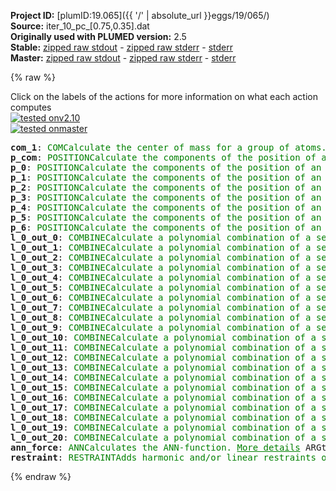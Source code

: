 **Project ID:** [plumID:19.065]({{ '/' | absolute_url }}eggs/19/065/)  
**Source:** iter_10_pc_[0.75,0.35].dat  
**Originally used with PLUMED version:** 2.5  
**Stable:** [zipped raw stdout](iter_10_pc_[0.75,0.35].dat.plumed.stdout.txt.zip) - [zipped raw stderr](iter_10_pc_[0.75,0.35].dat.plumed.stderr.txt.zip) - [stderr](iter_10_pc_[0.75,0.35].dat.plumed.stderr)  
**Master:** [zipped raw stdout](iter_10_pc_[0.75,0.35].dat.plumed_master.stdout.txt.zip) - [zipped raw stderr](iter_10_pc_[0.75,0.35].dat.plumed_master.stderr.txt.zip) - [stderr](iter_10_pc_[0.75,0.35].dat.plumed_master.stderr)  

{% raw %}
<div class="plumedpreheader">
<div class="headerInfo" id="value_details_data/iter_10_pc_[0.75,0.35].dat"> Click on the labels of the actions for more information on what each action computes </div>
<div class="containerBadge">
<div class="headerBadge"><a href="iter_10_pc_[0.75,0.35].dat.plumed.stderr"><img src="https://img.shields.io/badge/v2.10-passing-green.svg" alt="tested onv2.10" /></a></div>
<div class="headerBadge"><a href="iter_10_pc_[0.75,0.35].dat.plumed_master.stderr"><img src="https://img.shields.io/badge/master-passing-green.svg" alt="tested onmaster" /></a></div>
</div>
</div>
<pre class="plumedlisting">
<b name="data/iter_10_pc_[0.75,0.35].datcom_1" onclick='showPath("data/iter_10_pc_[0.75,0.35].dat","data/iter_10_pc_[0.75,0.35].datcom_1","data/iter_10_pc_[0.75,0.35].datcom_1","brown")'>com_1</b>: <span class="plumedtooltip" style="color:green">COM<span class="right">Calculate the center of mass for a group of atoms. <a href="https://www.plumed.org/doc-master/user-doc/html/COM" style="color:green">More details</a><i></i></span></span> <span class="plumedtooltip">ATOMS<span class="right">the list of atoms which are involved the virtual atom's definition<i></i></span></span>=2,5,7,9,15,17,19
<span style="display:none;" id="data/iter_10_pc_[0.75,0.35].datcom_1">The COM action with label <b>com_1</b> calculates something</span><b name="data/iter_10_pc_[0.75,0.35].datp_com" onclick='showPath("data/iter_10_pc_[0.75,0.35].dat","data/iter_10_pc_[0.75,0.35].datp_com","data/iter_10_pc_[0.75,0.35].datp_com","brown")'>p_com</b>: <span class="plumedtooltip" style="color:green">POSITION<span class="right">Calculate the components of the position of an atom or atoms. <a href="https://www.plumed.org/doc-master/user-doc/html/POSITION" style="color:green">More details</a><i></i></span></span> <span class="plumedtooltip">ATOM<span class="right">the atom number<i></i></span></span>=<b name="data/iter_10_pc_[0.75,0.35].datcom_1">com_1</b>
<span style="display:none;" id="data/iter_10_pc_[0.75,0.35].datp_com">The POSITION action with label <b>p_com</b> calculates the following quantities:<table  align="center" frame="void" width="95%" cellpadding="5%"><tr><td width="5%"><b> Quantity </b>  </td><td><b> Description </b> </td></tr><tr><td width="5%">p_com.x</td><td>the x-component of the atom position</td></tr><tr><td width="5%">p_com.y</td><td>the y-component of the atom position</td></tr><tr><td width="5%">p_com.z</td><td>the z-component of the atom position</td></tr></table></span><b name="data/iter_10_pc_[0.75,0.35].datp_0" onclick='showPath("data/iter_10_pc_[0.75,0.35].dat","data/iter_10_pc_[0.75,0.35].datp_0","data/iter_10_pc_[0.75,0.35].datp_0","brown")'>p_0</b>: <span class="plumedtooltip" style="color:green">POSITION<span class="right">Calculate the components of the position of an atom or atoms. <a href="https://www.plumed.org/doc-master/user-doc/html/POSITION" style="color:green">More details</a><i></i></span></span> <span class="plumedtooltip">ATOM<span class="right">the atom number<i></i></span></span>=2
<span style="display:none;" id="data/iter_10_pc_[0.75,0.35].datp_0">The POSITION action with label <b>p_0</b> calculates the following quantities:<table  align="center" frame="void" width="95%" cellpadding="5%"><tr><td width="5%"><b> Quantity </b>  </td><td><b> Description </b> </td></tr><tr><td width="5%">p_0.x</td><td>the x-component of the atom position</td></tr><tr><td width="5%">p_0.y</td><td>the y-component of the atom position</td></tr><tr><td width="5%">p_0.z</td><td>the z-component of the atom position</td></tr></table></span><b name="data/iter_10_pc_[0.75,0.35].datp_1" onclick='showPath("data/iter_10_pc_[0.75,0.35].dat","data/iter_10_pc_[0.75,0.35].datp_1","data/iter_10_pc_[0.75,0.35].datp_1","brown")'>p_1</b>: <span class="plumedtooltip" style="color:green">POSITION<span class="right">Calculate the components of the position of an atom or atoms. <a href="https://www.plumed.org/doc-master/user-doc/html/POSITION" style="color:green">More details</a><i></i></span></span> <span class="plumedtooltip">ATOM<span class="right">the atom number<i></i></span></span>=5
<span style="display:none;" id="data/iter_10_pc_[0.75,0.35].datp_1">The POSITION action with label <b>p_1</b> calculates the following quantities:<table  align="center" frame="void" width="95%" cellpadding="5%"><tr><td width="5%"><b> Quantity </b>  </td><td><b> Description </b> </td></tr><tr><td width="5%">p_1.x</td><td>the x-component of the atom position</td></tr><tr><td width="5%">p_1.y</td><td>the y-component of the atom position</td></tr><tr><td width="5%">p_1.z</td><td>the z-component of the atom position</td></tr></table></span><b name="data/iter_10_pc_[0.75,0.35].datp_2" onclick='showPath("data/iter_10_pc_[0.75,0.35].dat","data/iter_10_pc_[0.75,0.35].datp_2","data/iter_10_pc_[0.75,0.35].datp_2","brown")'>p_2</b>: <span class="plumedtooltip" style="color:green">POSITION<span class="right">Calculate the components of the position of an atom or atoms. <a href="https://www.plumed.org/doc-master/user-doc/html/POSITION" style="color:green">More details</a><i></i></span></span> <span class="plumedtooltip">ATOM<span class="right">the atom number<i></i></span></span>=7
<span style="display:none;" id="data/iter_10_pc_[0.75,0.35].datp_2">The POSITION action with label <b>p_2</b> calculates the following quantities:<table  align="center" frame="void" width="95%" cellpadding="5%"><tr><td width="5%"><b> Quantity </b>  </td><td><b> Description </b> </td></tr><tr><td width="5%">p_2.x</td><td>the x-component of the atom position</td></tr><tr><td width="5%">p_2.y</td><td>the y-component of the atom position</td></tr><tr><td width="5%">p_2.z</td><td>the z-component of the atom position</td></tr></table></span><b name="data/iter_10_pc_[0.75,0.35].datp_3" onclick='showPath("data/iter_10_pc_[0.75,0.35].dat","data/iter_10_pc_[0.75,0.35].datp_3","data/iter_10_pc_[0.75,0.35].datp_3","brown")'>p_3</b>: <span class="plumedtooltip" style="color:green">POSITION<span class="right">Calculate the components of the position of an atom or atoms. <a href="https://www.plumed.org/doc-master/user-doc/html/POSITION" style="color:green">More details</a><i></i></span></span> <span class="plumedtooltip">ATOM<span class="right">the atom number<i></i></span></span>=9
<span style="display:none;" id="data/iter_10_pc_[0.75,0.35].datp_3">The POSITION action with label <b>p_3</b> calculates the following quantities:<table  align="center" frame="void" width="95%" cellpadding="5%"><tr><td width="5%"><b> Quantity </b>  </td><td><b> Description </b> </td></tr><tr><td width="5%">p_3.x</td><td>the x-component of the atom position</td></tr><tr><td width="5%">p_3.y</td><td>the y-component of the atom position</td></tr><tr><td width="5%">p_3.z</td><td>the z-component of the atom position</td></tr></table></span><b name="data/iter_10_pc_[0.75,0.35].datp_4" onclick='showPath("data/iter_10_pc_[0.75,0.35].dat","data/iter_10_pc_[0.75,0.35].datp_4","data/iter_10_pc_[0.75,0.35].datp_4","brown")'>p_4</b>: <span class="plumedtooltip" style="color:green">POSITION<span class="right">Calculate the components of the position of an atom or atoms. <a href="https://www.plumed.org/doc-master/user-doc/html/POSITION" style="color:green">More details</a><i></i></span></span> <span class="plumedtooltip">ATOM<span class="right">the atom number<i></i></span></span>=15
<span style="display:none;" id="data/iter_10_pc_[0.75,0.35].datp_4">The POSITION action with label <b>p_4</b> calculates the following quantities:<table  align="center" frame="void" width="95%" cellpadding="5%"><tr><td width="5%"><b> Quantity </b>  </td><td><b> Description </b> </td></tr><tr><td width="5%">p_4.x</td><td>the x-component of the atom position</td></tr><tr><td width="5%">p_4.y</td><td>the y-component of the atom position</td></tr><tr><td width="5%">p_4.z</td><td>the z-component of the atom position</td></tr></table></span><b name="data/iter_10_pc_[0.75,0.35].datp_5" onclick='showPath("data/iter_10_pc_[0.75,0.35].dat","data/iter_10_pc_[0.75,0.35].datp_5","data/iter_10_pc_[0.75,0.35].datp_5","brown")'>p_5</b>: <span class="plumedtooltip" style="color:green">POSITION<span class="right">Calculate the components of the position of an atom or atoms. <a href="https://www.plumed.org/doc-master/user-doc/html/POSITION" style="color:green">More details</a><i></i></span></span> <span class="plumedtooltip">ATOM<span class="right">the atom number<i></i></span></span>=17
<span style="display:none;" id="data/iter_10_pc_[0.75,0.35].datp_5">The POSITION action with label <b>p_5</b> calculates the following quantities:<table  align="center" frame="void" width="95%" cellpadding="5%"><tr><td width="5%"><b> Quantity </b>  </td><td><b> Description </b> </td></tr><tr><td width="5%">p_5.x</td><td>the x-component of the atom position</td></tr><tr><td width="5%">p_5.y</td><td>the y-component of the atom position</td></tr><tr><td width="5%">p_5.z</td><td>the z-component of the atom position</td></tr></table></span><b name="data/iter_10_pc_[0.75,0.35].datp_6" onclick='showPath("data/iter_10_pc_[0.75,0.35].dat","data/iter_10_pc_[0.75,0.35].datp_6","data/iter_10_pc_[0.75,0.35].datp_6","brown")'>p_6</b>: <span class="plumedtooltip" style="color:green">POSITION<span class="right">Calculate the components of the position of an atom or atoms. <a href="https://www.plumed.org/doc-master/user-doc/html/POSITION" style="color:green">More details</a><i></i></span></span> <span class="plumedtooltip">ATOM<span class="right">the atom number<i></i></span></span>=19
<span style="display:none;" id="data/iter_10_pc_[0.75,0.35].datp_6">The POSITION action with label <b>p_6</b> calculates the following quantities:<table  align="center" frame="void" width="95%" cellpadding="5%"><tr><td width="5%"><b> Quantity </b>  </td><td><b> Description </b> </td></tr><tr><td width="5%">p_6.x</td><td>the x-component of the atom position</td></tr><tr><td width="5%">p_6.y</td><td>the y-component of the atom position</td></tr><tr><td width="5%">p_6.z</td><td>the z-component of the atom position</td></tr></table></span><b name="data/iter_10_pc_[0.75,0.35].datl_0_out_0" onclick='showPath("data/iter_10_pc_[0.75,0.35].dat","data/iter_10_pc_[0.75,0.35].datl_0_out_0","data/iter_10_pc_[0.75,0.35].datl_0_out_0","brown")'>l_0_out_0</b>: <span class="plumedtooltip" style="color:green">COMBINE<span class="right">Calculate a polynomial combination of a set of other variables. <a href="https://www.plumed.org/doc-master/user-doc/html/COMBINE" style="color:green">More details</a><i></i></span></span> <span class="plumedtooltip">PERIODIC<span class="right">if the output of your function is periodic then you should specify the periodicity of the function<i></i></span></span>=NO <span class="plumedtooltip">COEFFICIENTS<span class="right"> the coefficients of the arguments in your function<i></i></span></span>=2.000000,-2.000000 <span class="plumedtooltip">ARG<span class="right">the values input to this function<i></i></span></span>=<b name="data/iter_10_pc_[0.75,0.35].datp_0">p_0.x</b>,<b name="data/iter_10_pc_[0.75,0.35].datp_com">p_com.x</b>
<span style="display:none;" id="data/iter_10_pc_[0.75,0.35].datl_0_out_0">The COMBINE action with label <b>l_0_out_0</b> calculates the following quantities:<table  align="center" frame="void" width="95%" cellpadding="5%"><tr><td width="5%"><b> Quantity </b>  </td><td><b> Description </b> </td></tr><tr><td width="5%">l_0_out_0.value</td><td>a linear combination</td></tr></table></span><b name="data/iter_10_pc_[0.75,0.35].datl_0_out_1" onclick='showPath("data/iter_10_pc_[0.75,0.35].dat","data/iter_10_pc_[0.75,0.35].datl_0_out_1","data/iter_10_pc_[0.75,0.35].datl_0_out_1","brown")'>l_0_out_1</b>: <span class="plumedtooltip" style="color:green">COMBINE<span class="right">Calculate a polynomial combination of a set of other variables. <a href="https://www.plumed.org/doc-master/user-doc/html/COMBINE" style="color:green">More details</a><i></i></span></span> <span class="plumedtooltip">PERIODIC<span class="right">if the output of your function is periodic then you should specify the periodicity of the function<i></i></span></span>=NO <span class="plumedtooltip">COEFFICIENTS<span class="right"> the coefficients of the arguments in your function<i></i></span></span>=2.000000,-2.000000 <span class="plumedtooltip">ARG<span class="right">the values input to this function<i></i></span></span>=<b name="data/iter_10_pc_[0.75,0.35].datp_0">p_0.y</b>,<b name="data/iter_10_pc_[0.75,0.35].datp_com">p_com.y</b>
<span style="display:none;" id="data/iter_10_pc_[0.75,0.35].datl_0_out_1">The COMBINE action with label <b>l_0_out_1</b> calculates the following quantities:<table  align="center" frame="void" width="95%" cellpadding="5%"><tr><td width="5%"><b> Quantity </b>  </td><td><b> Description </b> </td></tr><tr><td width="5%">l_0_out_1.value</td><td>a linear combination</td></tr></table></span><b name="data/iter_10_pc_[0.75,0.35].datl_0_out_2" onclick='showPath("data/iter_10_pc_[0.75,0.35].dat","data/iter_10_pc_[0.75,0.35].datl_0_out_2","data/iter_10_pc_[0.75,0.35].datl_0_out_2","brown")'>l_0_out_2</b>: <span class="plumedtooltip" style="color:green">COMBINE<span class="right">Calculate a polynomial combination of a set of other variables. <a href="https://www.plumed.org/doc-master/user-doc/html/COMBINE" style="color:green">More details</a><i></i></span></span> <span class="plumedtooltip">PERIODIC<span class="right">if the output of your function is periodic then you should specify the periodicity of the function<i></i></span></span>=NO <span class="plumedtooltip">COEFFICIENTS<span class="right"> the coefficients of the arguments in your function<i></i></span></span>=2.000000,-2.000000 <span class="plumedtooltip">ARG<span class="right">the values input to this function<i></i></span></span>=<b name="data/iter_10_pc_[0.75,0.35].datp_0">p_0.z</b>,<b name="data/iter_10_pc_[0.75,0.35].datp_com">p_com.z</b>
<span style="display:none;" id="data/iter_10_pc_[0.75,0.35].datl_0_out_2">The COMBINE action with label <b>l_0_out_2</b> calculates the following quantities:<table  align="center" frame="void" width="95%" cellpadding="5%"><tr><td width="5%"><b> Quantity </b>  </td><td><b> Description </b> </td></tr><tr><td width="5%">l_0_out_2.value</td><td>a linear combination</td></tr></table></span><b name="data/iter_10_pc_[0.75,0.35].datl_0_out_3" onclick='showPath("data/iter_10_pc_[0.75,0.35].dat","data/iter_10_pc_[0.75,0.35].datl_0_out_3","data/iter_10_pc_[0.75,0.35].datl_0_out_3","brown")'>l_0_out_3</b>: <span class="plumedtooltip" style="color:green">COMBINE<span class="right">Calculate a polynomial combination of a set of other variables. <a href="https://www.plumed.org/doc-master/user-doc/html/COMBINE" style="color:green">More details</a><i></i></span></span> <span class="plumedtooltip">PERIODIC<span class="right">if the output of your function is periodic then you should specify the periodicity of the function<i></i></span></span>=NO <span class="plumedtooltip">COEFFICIENTS<span class="right"> the coefficients of the arguments in your function<i></i></span></span>=2.000000,-2.000000 <span class="plumedtooltip">ARG<span class="right">the values input to this function<i></i></span></span>=<b name="data/iter_10_pc_[0.75,0.35].datp_1">p_1.x</b>,<b name="data/iter_10_pc_[0.75,0.35].datp_com">p_com.x</b>
<span style="display:none;" id="data/iter_10_pc_[0.75,0.35].datl_0_out_3">The COMBINE action with label <b>l_0_out_3</b> calculates the following quantities:<table  align="center" frame="void" width="95%" cellpadding="5%"><tr><td width="5%"><b> Quantity </b>  </td><td><b> Description </b> </td></tr><tr><td width="5%">l_0_out_3.value</td><td>a linear combination</td></tr></table></span><b name="data/iter_10_pc_[0.75,0.35].datl_0_out_4" onclick='showPath("data/iter_10_pc_[0.75,0.35].dat","data/iter_10_pc_[0.75,0.35].datl_0_out_4","data/iter_10_pc_[0.75,0.35].datl_0_out_4","brown")'>l_0_out_4</b>: <span class="plumedtooltip" style="color:green">COMBINE<span class="right">Calculate a polynomial combination of a set of other variables. <a href="https://www.plumed.org/doc-master/user-doc/html/COMBINE" style="color:green">More details</a><i></i></span></span> <span class="plumedtooltip">PERIODIC<span class="right">if the output of your function is periodic then you should specify the periodicity of the function<i></i></span></span>=NO <span class="plumedtooltip">COEFFICIENTS<span class="right"> the coefficients of the arguments in your function<i></i></span></span>=2.000000,-2.000000 <span class="plumedtooltip">ARG<span class="right">the values input to this function<i></i></span></span>=<b name="data/iter_10_pc_[0.75,0.35].datp_1">p_1.y</b>,<b name="data/iter_10_pc_[0.75,0.35].datp_com">p_com.y</b>
<span style="display:none;" id="data/iter_10_pc_[0.75,0.35].datl_0_out_4">The COMBINE action with label <b>l_0_out_4</b> calculates the following quantities:<table  align="center" frame="void" width="95%" cellpadding="5%"><tr><td width="5%"><b> Quantity </b>  </td><td><b> Description </b> </td></tr><tr><td width="5%">l_0_out_4.value</td><td>a linear combination</td></tr></table></span><b name="data/iter_10_pc_[0.75,0.35].datl_0_out_5" onclick='showPath("data/iter_10_pc_[0.75,0.35].dat","data/iter_10_pc_[0.75,0.35].datl_0_out_5","data/iter_10_pc_[0.75,0.35].datl_0_out_5","brown")'>l_0_out_5</b>: <span class="plumedtooltip" style="color:green">COMBINE<span class="right">Calculate a polynomial combination of a set of other variables. <a href="https://www.plumed.org/doc-master/user-doc/html/COMBINE" style="color:green">More details</a><i></i></span></span> <span class="plumedtooltip">PERIODIC<span class="right">if the output of your function is periodic then you should specify the periodicity of the function<i></i></span></span>=NO <span class="plumedtooltip">COEFFICIENTS<span class="right"> the coefficients of the arguments in your function<i></i></span></span>=2.000000,-2.000000 <span class="plumedtooltip">ARG<span class="right">the values input to this function<i></i></span></span>=<b name="data/iter_10_pc_[0.75,0.35].datp_1">p_1.z</b>,<b name="data/iter_10_pc_[0.75,0.35].datp_com">p_com.z</b>
<span style="display:none;" id="data/iter_10_pc_[0.75,0.35].datl_0_out_5">The COMBINE action with label <b>l_0_out_5</b> calculates the following quantities:<table  align="center" frame="void" width="95%" cellpadding="5%"><tr><td width="5%"><b> Quantity </b>  </td><td><b> Description </b> </td></tr><tr><td width="5%">l_0_out_5.value</td><td>a linear combination</td></tr></table></span><b name="data/iter_10_pc_[0.75,0.35].datl_0_out_6" onclick='showPath("data/iter_10_pc_[0.75,0.35].dat","data/iter_10_pc_[0.75,0.35].datl_0_out_6","data/iter_10_pc_[0.75,0.35].datl_0_out_6","brown")'>l_0_out_6</b>: <span class="plumedtooltip" style="color:green">COMBINE<span class="right">Calculate a polynomial combination of a set of other variables. <a href="https://www.plumed.org/doc-master/user-doc/html/COMBINE" style="color:green">More details</a><i></i></span></span> <span class="plumedtooltip">PERIODIC<span class="right">if the output of your function is periodic then you should specify the periodicity of the function<i></i></span></span>=NO <span class="plumedtooltip">COEFFICIENTS<span class="right"> the coefficients of the arguments in your function<i></i></span></span>=2.000000,-2.000000 <span class="plumedtooltip">ARG<span class="right">the values input to this function<i></i></span></span>=<b name="data/iter_10_pc_[0.75,0.35].datp_2">p_2.x</b>,<b name="data/iter_10_pc_[0.75,0.35].datp_com">p_com.x</b>
<span style="display:none;" id="data/iter_10_pc_[0.75,0.35].datl_0_out_6">The COMBINE action with label <b>l_0_out_6</b> calculates the following quantities:<table  align="center" frame="void" width="95%" cellpadding="5%"><tr><td width="5%"><b> Quantity </b>  </td><td><b> Description </b> </td></tr><tr><td width="5%">l_0_out_6.value</td><td>a linear combination</td></tr></table></span><b name="data/iter_10_pc_[0.75,0.35].datl_0_out_7" onclick='showPath("data/iter_10_pc_[0.75,0.35].dat","data/iter_10_pc_[0.75,0.35].datl_0_out_7","data/iter_10_pc_[0.75,0.35].datl_0_out_7","brown")'>l_0_out_7</b>: <span class="plumedtooltip" style="color:green">COMBINE<span class="right">Calculate a polynomial combination of a set of other variables. <a href="https://www.plumed.org/doc-master/user-doc/html/COMBINE" style="color:green">More details</a><i></i></span></span> <span class="plumedtooltip">PERIODIC<span class="right">if the output of your function is periodic then you should specify the periodicity of the function<i></i></span></span>=NO <span class="plumedtooltip">COEFFICIENTS<span class="right"> the coefficients of the arguments in your function<i></i></span></span>=2.000000,-2.000000 <span class="plumedtooltip">ARG<span class="right">the values input to this function<i></i></span></span>=<b name="data/iter_10_pc_[0.75,0.35].datp_2">p_2.y</b>,<b name="data/iter_10_pc_[0.75,0.35].datp_com">p_com.y</b>
<span style="display:none;" id="data/iter_10_pc_[0.75,0.35].datl_0_out_7">The COMBINE action with label <b>l_0_out_7</b> calculates the following quantities:<table  align="center" frame="void" width="95%" cellpadding="5%"><tr><td width="5%"><b> Quantity </b>  </td><td><b> Description </b> </td></tr><tr><td width="5%">l_0_out_7.value</td><td>a linear combination</td></tr></table></span><b name="data/iter_10_pc_[0.75,0.35].datl_0_out_8" onclick='showPath("data/iter_10_pc_[0.75,0.35].dat","data/iter_10_pc_[0.75,0.35].datl_0_out_8","data/iter_10_pc_[0.75,0.35].datl_0_out_8","brown")'>l_0_out_8</b>: <span class="plumedtooltip" style="color:green">COMBINE<span class="right">Calculate a polynomial combination of a set of other variables. <a href="https://www.plumed.org/doc-master/user-doc/html/COMBINE" style="color:green">More details</a><i></i></span></span> <span class="plumedtooltip">PERIODIC<span class="right">if the output of your function is periodic then you should specify the periodicity of the function<i></i></span></span>=NO <span class="plumedtooltip">COEFFICIENTS<span class="right"> the coefficients of the arguments in your function<i></i></span></span>=2.000000,-2.000000 <span class="plumedtooltip">ARG<span class="right">the values input to this function<i></i></span></span>=<b name="data/iter_10_pc_[0.75,0.35].datp_2">p_2.z</b>,<b name="data/iter_10_pc_[0.75,0.35].datp_com">p_com.z</b>
<span style="display:none;" id="data/iter_10_pc_[0.75,0.35].datl_0_out_8">The COMBINE action with label <b>l_0_out_8</b> calculates the following quantities:<table  align="center" frame="void" width="95%" cellpadding="5%"><tr><td width="5%"><b> Quantity </b>  </td><td><b> Description </b> </td></tr><tr><td width="5%">l_0_out_8.value</td><td>a linear combination</td></tr></table></span><b name="data/iter_10_pc_[0.75,0.35].datl_0_out_9" onclick='showPath("data/iter_10_pc_[0.75,0.35].dat","data/iter_10_pc_[0.75,0.35].datl_0_out_9","data/iter_10_pc_[0.75,0.35].datl_0_out_9","brown")'>l_0_out_9</b>: <span class="plumedtooltip" style="color:green">COMBINE<span class="right">Calculate a polynomial combination of a set of other variables. <a href="https://www.plumed.org/doc-master/user-doc/html/COMBINE" style="color:green">More details</a><i></i></span></span> <span class="plumedtooltip">PERIODIC<span class="right">if the output of your function is periodic then you should specify the periodicity of the function<i></i></span></span>=NO <span class="plumedtooltip">COEFFICIENTS<span class="right"> the coefficients of the arguments in your function<i></i></span></span>=2.000000,-2.000000 <span class="plumedtooltip">ARG<span class="right">the values input to this function<i></i></span></span>=<b name="data/iter_10_pc_[0.75,0.35].datp_3">p_3.x</b>,<b name="data/iter_10_pc_[0.75,0.35].datp_com">p_com.x</b>
<span style="display:none;" id="data/iter_10_pc_[0.75,0.35].datl_0_out_9">The COMBINE action with label <b>l_0_out_9</b> calculates the following quantities:<table  align="center" frame="void" width="95%" cellpadding="5%"><tr><td width="5%"><b> Quantity </b>  </td><td><b> Description </b> </td></tr><tr><td width="5%">l_0_out_9.value</td><td>a linear combination</td></tr></table></span><b name="data/iter_10_pc_[0.75,0.35].datl_0_out_10" onclick='showPath("data/iter_10_pc_[0.75,0.35].dat","data/iter_10_pc_[0.75,0.35].datl_0_out_10","data/iter_10_pc_[0.75,0.35].datl_0_out_10","brown")'>l_0_out_10</b>: <span class="plumedtooltip" style="color:green">COMBINE<span class="right">Calculate a polynomial combination of a set of other variables. <a href="https://www.plumed.org/doc-master/user-doc/html/COMBINE" style="color:green">More details</a><i></i></span></span> <span class="plumedtooltip">PERIODIC<span class="right">if the output of your function is periodic then you should specify the periodicity of the function<i></i></span></span>=NO <span class="plumedtooltip">COEFFICIENTS<span class="right"> the coefficients of the arguments in your function<i></i></span></span>=2.000000,-2.000000 <span class="plumedtooltip">ARG<span class="right">the values input to this function<i></i></span></span>=<b name="data/iter_10_pc_[0.75,0.35].datp_3">p_3.y</b>,<b name="data/iter_10_pc_[0.75,0.35].datp_com">p_com.y</b>
<span style="display:none;" id="data/iter_10_pc_[0.75,0.35].datl_0_out_10">The COMBINE action with label <b>l_0_out_10</b> calculates the following quantities:<table  align="center" frame="void" width="95%" cellpadding="5%"><tr><td width="5%"><b> Quantity </b>  </td><td><b> Description </b> </td></tr><tr><td width="5%">l_0_out_10.value</td><td>a linear combination</td></tr></table></span><b name="data/iter_10_pc_[0.75,0.35].datl_0_out_11" onclick='showPath("data/iter_10_pc_[0.75,0.35].dat","data/iter_10_pc_[0.75,0.35].datl_0_out_11","data/iter_10_pc_[0.75,0.35].datl_0_out_11","brown")'>l_0_out_11</b>: <span class="plumedtooltip" style="color:green">COMBINE<span class="right">Calculate a polynomial combination of a set of other variables. <a href="https://www.plumed.org/doc-master/user-doc/html/COMBINE" style="color:green">More details</a><i></i></span></span> <span class="plumedtooltip">PERIODIC<span class="right">if the output of your function is periodic then you should specify the periodicity of the function<i></i></span></span>=NO <span class="plumedtooltip">COEFFICIENTS<span class="right"> the coefficients of the arguments in your function<i></i></span></span>=2.000000,-2.000000 <span class="plumedtooltip">ARG<span class="right">the values input to this function<i></i></span></span>=<b name="data/iter_10_pc_[0.75,0.35].datp_3">p_3.z</b>,<b name="data/iter_10_pc_[0.75,0.35].datp_com">p_com.z</b>
<span style="display:none;" id="data/iter_10_pc_[0.75,0.35].datl_0_out_11">The COMBINE action with label <b>l_0_out_11</b> calculates the following quantities:<table  align="center" frame="void" width="95%" cellpadding="5%"><tr><td width="5%"><b> Quantity </b>  </td><td><b> Description </b> </td></tr><tr><td width="5%">l_0_out_11.value</td><td>a linear combination</td></tr></table></span><b name="data/iter_10_pc_[0.75,0.35].datl_0_out_12" onclick='showPath("data/iter_10_pc_[0.75,0.35].dat","data/iter_10_pc_[0.75,0.35].datl_0_out_12","data/iter_10_pc_[0.75,0.35].datl_0_out_12","brown")'>l_0_out_12</b>: <span class="plumedtooltip" style="color:green">COMBINE<span class="right">Calculate a polynomial combination of a set of other variables. <a href="https://www.plumed.org/doc-master/user-doc/html/COMBINE" style="color:green">More details</a><i></i></span></span> <span class="plumedtooltip">PERIODIC<span class="right">if the output of your function is periodic then you should specify the periodicity of the function<i></i></span></span>=NO <span class="plumedtooltip">COEFFICIENTS<span class="right"> the coefficients of the arguments in your function<i></i></span></span>=2.000000,-2.000000 <span class="plumedtooltip">ARG<span class="right">the values input to this function<i></i></span></span>=<b name="data/iter_10_pc_[0.75,0.35].datp_4">p_4.x</b>,<b name="data/iter_10_pc_[0.75,0.35].datp_com">p_com.x</b>
<span style="display:none;" id="data/iter_10_pc_[0.75,0.35].datl_0_out_12">The COMBINE action with label <b>l_0_out_12</b> calculates the following quantities:<table  align="center" frame="void" width="95%" cellpadding="5%"><tr><td width="5%"><b> Quantity </b>  </td><td><b> Description </b> </td></tr><tr><td width="5%">l_0_out_12.value</td><td>a linear combination</td></tr></table></span><b name="data/iter_10_pc_[0.75,0.35].datl_0_out_13" onclick='showPath("data/iter_10_pc_[0.75,0.35].dat","data/iter_10_pc_[0.75,0.35].datl_0_out_13","data/iter_10_pc_[0.75,0.35].datl_0_out_13","brown")'>l_0_out_13</b>: <span class="plumedtooltip" style="color:green">COMBINE<span class="right">Calculate a polynomial combination of a set of other variables. <a href="https://www.plumed.org/doc-master/user-doc/html/COMBINE" style="color:green">More details</a><i></i></span></span> <span class="plumedtooltip">PERIODIC<span class="right">if the output of your function is periodic then you should specify the periodicity of the function<i></i></span></span>=NO <span class="plumedtooltip">COEFFICIENTS<span class="right"> the coefficients of the arguments in your function<i></i></span></span>=2.000000,-2.000000 <span class="plumedtooltip">ARG<span class="right">the values input to this function<i></i></span></span>=<b name="data/iter_10_pc_[0.75,0.35].datp_4">p_4.y</b>,<b name="data/iter_10_pc_[0.75,0.35].datp_com">p_com.y</b>
<span style="display:none;" id="data/iter_10_pc_[0.75,0.35].datl_0_out_13">The COMBINE action with label <b>l_0_out_13</b> calculates the following quantities:<table  align="center" frame="void" width="95%" cellpadding="5%"><tr><td width="5%"><b> Quantity </b>  </td><td><b> Description </b> </td></tr><tr><td width="5%">l_0_out_13.value</td><td>a linear combination</td></tr></table></span><b name="data/iter_10_pc_[0.75,0.35].datl_0_out_14" onclick='showPath("data/iter_10_pc_[0.75,0.35].dat","data/iter_10_pc_[0.75,0.35].datl_0_out_14","data/iter_10_pc_[0.75,0.35].datl_0_out_14","brown")'>l_0_out_14</b>: <span class="plumedtooltip" style="color:green">COMBINE<span class="right">Calculate a polynomial combination of a set of other variables. <a href="https://www.plumed.org/doc-master/user-doc/html/COMBINE" style="color:green">More details</a><i></i></span></span> <span class="plumedtooltip">PERIODIC<span class="right">if the output of your function is periodic then you should specify the periodicity of the function<i></i></span></span>=NO <span class="plumedtooltip">COEFFICIENTS<span class="right"> the coefficients of the arguments in your function<i></i></span></span>=2.000000,-2.000000 <span class="plumedtooltip">ARG<span class="right">the values input to this function<i></i></span></span>=<b name="data/iter_10_pc_[0.75,0.35].datp_4">p_4.z</b>,<b name="data/iter_10_pc_[0.75,0.35].datp_com">p_com.z</b>
<span style="display:none;" id="data/iter_10_pc_[0.75,0.35].datl_0_out_14">The COMBINE action with label <b>l_0_out_14</b> calculates the following quantities:<table  align="center" frame="void" width="95%" cellpadding="5%"><tr><td width="5%"><b> Quantity </b>  </td><td><b> Description </b> </td></tr><tr><td width="5%">l_0_out_14.value</td><td>a linear combination</td></tr></table></span><b name="data/iter_10_pc_[0.75,0.35].datl_0_out_15" onclick='showPath("data/iter_10_pc_[0.75,0.35].dat","data/iter_10_pc_[0.75,0.35].datl_0_out_15","data/iter_10_pc_[0.75,0.35].datl_0_out_15","brown")'>l_0_out_15</b>: <span class="plumedtooltip" style="color:green">COMBINE<span class="right">Calculate a polynomial combination of a set of other variables. <a href="https://www.plumed.org/doc-master/user-doc/html/COMBINE" style="color:green">More details</a><i></i></span></span> <span class="plumedtooltip">PERIODIC<span class="right">if the output of your function is periodic then you should specify the periodicity of the function<i></i></span></span>=NO <span class="plumedtooltip">COEFFICIENTS<span class="right"> the coefficients of the arguments in your function<i></i></span></span>=2.000000,-2.000000 <span class="plumedtooltip">ARG<span class="right">the values input to this function<i></i></span></span>=<b name="data/iter_10_pc_[0.75,0.35].datp_5">p_5.x</b>,<b name="data/iter_10_pc_[0.75,0.35].datp_com">p_com.x</b>
<span style="display:none;" id="data/iter_10_pc_[0.75,0.35].datl_0_out_15">The COMBINE action with label <b>l_0_out_15</b> calculates the following quantities:<table  align="center" frame="void" width="95%" cellpadding="5%"><tr><td width="5%"><b> Quantity </b>  </td><td><b> Description </b> </td></tr><tr><td width="5%">l_0_out_15.value</td><td>a linear combination</td></tr></table></span><b name="data/iter_10_pc_[0.75,0.35].datl_0_out_16" onclick='showPath("data/iter_10_pc_[0.75,0.35].dat","data/iter_10_pc_[0.75,0.35].datl_0_out_16","data/iter_10_pc_[0.75,0.35].datl_0_out_16","brown")'>l_0_out_16</b>: <span class="plumedtooltip" style="color:green">COMBINE<span class="right">Calculate a polynomial combination of a set of other variables. <a href="https://www.plumed.org/doc-master/user-doc/html/COMBINE" style="color:green">More details</a><i></i></span></span> <span class="plumedtooltip">PERIODIC<span class="right">if the output of your function is periodic then you should specify the periodicity of the function<i></i></span></span>=NO <span class="plumedtooltip">COEFFICIENTS<span class="right"> the coefficients of the arguments in your function<i></i></span></span>=2.000000,-2.000000 <span class="plumedtooltip">ARG<span class="right">the values input to this function<i></i></span></span>=<b name="data/iter_10_pc_[0.75,0.35].datp_5">p_5.y</b>,<b name="data/iter_10_pc_[0.75,0.35].datp_com">p_com.y</b>
<span style="display:none;" id="data/iter_10_pc_[0.75,0.35].datl_0_out_16">The COMBINE action with label <b>l_0_out_16</b> calculates the following quantities:<table  align="center" frame="void" width="95%" cellpadding="5%"><tr><td width="5%"><b> Quantity </b>  </td><td><b> Description </b> </td></tr><tr><td width="5%">l_0_out_16.value</td><td>a linear combination</td></tr></table></span><b name="data/iter_10_pc_[0.75,0.35].datl_0_out_17" onclick='showPath("data/iter_10_pc_[0.75,0.35].dat","data/iter_10_pc_[0.75,0.35].datl_0_out_17","data/iter_10_pc_[0.75,0.35].datl_0_out_17","brown")'>l_0_out_17</b>: <span class="plumedtooltip" style="color:green">COMBINE<span class="right">Calculate a polynomial combination of a set of other variables. <a href="https://www.plumed.org/doc-master/user-doc/html/COMBINE" style="color:green">More details</a><i></i></span></span> <span class="plumedtooltip">PERIODIC<span class="right">if the output of your function is periodic then you should specify the periodicity of the function<i></i></span></span>=NO <span class="plumedtooltip">COEFFICIENTS<span class="right"> the coefficients of the arguments in your function<i></i></span></span>=2.000000,-2.000000 <span class="plumedtooltip">ARG<span class="right">the values input to this function<i></i></span></span>=<b name="data/iter_10_pc_[0.75,0.35].datp_5">p_5.z</b>,<b name="data/iter_10_pc_[0.75,0.35].datp_com">p_com.z</b>
<span style="display:none;" id="data/iter_10_pc_[0.75,0.35].datl_0_out_17">The COMBINE action with label <b>l_0_out_17</b> calculates the following quantities:<table  align="center" frame="void" width="95%" cellpadding="5%"><tr><td width="5%"><b> Quantity </b>  </td><td><b> Description </b> </td></tr><tr><td width="5%">l_0_out_17.value</td><td>a linear combination</td></tr></table></span><b name="data/iter_10_pc_[0.75,0.35].datl_0_out_18" onclick='showPath("data/iter_10_pc_[0.75,0.35].dat","data/iter_10_pc_[0.75,0.35].datl_0_out_18","data/iter_10_pc_[0.75,0.35].datl_0_out_18","brown")'>l_0_out_18</b>: <span class="plumedtooltip" style="color:green">COMBINE<span class="right">Calculate a polynomial combination of a set of other variables. <a href="https://www.plumed.org/doc-master/user-doc/html/COMBINE" style="color:green">More details</a><i></i></span></span> <span class="plumedtooltip">PERIODIC<span class="right">if the output of your function is periodic then you should specify the periodicity of the function<i></i></span></span>=NO <span class="plumedtooltip">COEFFICIENTS<span class="right"> the coefficients of the arguments in your function<i></i></span></span>=2.000000,-2.000000 <span class="plumedtooltip">ARG<span class="right">the values input to this function<i></i></span></span>=<b name="data/iter_10_pc_[0.75,0.35].datp_6">p_6.x</b>,<b name="data/iter_10_pc_[0.75,0.35].datp_com">p_com.x</b>
<span style="display:none;" id="data/iter_10_pc_[0.75,0.35].datl_0_out_18">The COMBINE action with label <b>l_0_out_18</b> calculates the following quantities:<table  align="center" frame="void" width="95%" cellpadding="5%"><tr><td width="5%"><b> Quantity </b>  </td><td><b> Description </b> </td></tr><tr><td width="5%">l_0_out_18.value</td><td>a linear combination</td></tr></table></span><b name="data/iter_10_pc_[0.75,0.35].datl_0_out_19" onclick='showPath("data/iter_10_pc_[0.75,0.35].dat","data/iter_10_pc_[0.75,0.35].datl_0_out_19","data/iter_10_pc_[0.75,0.35].datl_0_out_19","brown")'>l_0_out_19</b>: <span class="plumedtooltip" style="color:green">COMBINE<span class="right">Calculate a polynomial combination of a set of other variables. <a href="https://www.plumed.org/doc-master/user-doc/html/COMBINE" style="color:green">More details</a><i></i></span></span> <span class="plumedtooltip">PERIODIC<span class="right">if the output of your function is periodic then you should specify the periodicity of the function<i></i></span></span>=NO <span class="plumedtooltip">COEFFICIENTS<span class="right"> the coefficients of the arguments in your function<i></i></span></span>=2.000000,-2.000000 <span class="plumedtooltip">ARG<span class="right">the values input to this function<i></i></span></span>=<b name="data/iter_10_pc_[0.75,0.35].datp_6">p_6.y</b>,<b name="data/iter_10_pc_[0.75,0.35].datp_com">p_com.y</b>
<span style="display:none;" id="data/iter_10_pc_[0.75,0.35].datl_0_out_19">The COMBINE action with label <b>l_0_out_19</b> calculates the following quantities:<table  align="center" frame="void" width="95%" cellpadding="5%"><tr><td width="5%"><b> Quantity </b>  </td><td><b> Description </b> </td></tr><tr><td width="5%">l_0_out_19.value</td><td>a linear combination</td></tr></table></span><b name="data/iter_10_pc_[0.75,0.35].datl_0_out_20" onclick='showPath("data/iter_10_pc_[0.75,0.35].dat","data/iter_10_pc_[0.75,0.35].datl_0_out_20","data/iter_10_pc_[0.75,0.35].datl_0_out_20","brown")'>l_0_out_20</b>: <span class="plumedtooltip" style="color:green">COMBINE<span class="right">Calculate a polynomial combination of a set of other variables. <a href="https://www.plumed.org/doc-master/user-doc/html/COMBINE" style="color:green">More details</a><i></i></span></span> <span class="plumedtooltip">PERIODIC<span class="right">if the output of your function is periodic then you should specify the periodicity of the function<i></i></span></span>=NO <span class="plumedtooltip">COEFFICIENTS<span class="right"> the coefficients of the arguments in your function<i></i></span></span>=2.000000,-2.000000 <span class="plumedtooltip">ARG<span class="right">the values input to this function<i></i></span></span>=<b name="data/iter_10_pc_[0.75,0.35].datp_6">p_6.z</b>,<b name="data/iter_10_pc_[0.75,0.35].datp_com">p_com.z</b>
<span style="display:none;" id="data/iter_10_pc_[0.75,0.35].datl_0_out_20">The COMBINE action with label <b>l_0_out_20</b> calculates the following quantities:<table  align="center" frame="void" width="95%" cellpadding="5%"><tr><td width="5%"><b> Quantity </b>  </td><td><b> Description </b> </td></tr><tr><td width="5%">l_0_out_20.value</td><td>a linear combination</td></tr></table></span><b name="data/iter_10_pc_[0.75,0.35].datann_force" onclick='showPath("data/iter_10_pc_[0.75,0.35].dat","data/iter_10_pc_[0.75,0.35].datann_force","data/iter_10_pc_[0.75,0.35].datann_force","brown")'>ann_force</b>: <span class="plumedtooltip" style="color:green">ANN<span class="right">Calculates the ANN-function. <a href="https://www.plumed.org/doc-master/user-doc/html/ANN" style="color:green">More details</a><i></i></span></span> <span class="plumedtooltip">ARG<span class="right">the labels of the values from which the function is calculated<i></i></span></span>=<b name="data/iter_10_pc_[0.75,0.35].datl_0_out_0">l_0_out_0</b>,<b name="data/iter_10_pc_[0.75,0.35].datl_0_out_1">l_0_out_1</b>,<b name="data/iter_10_pc_[0.75,0.35].datl_0_out_2">l_0_out_2</b>,<b name="data/iter_10_pc_[0.75,0.35].datl_0_out_3">l_0_out_3</b>,<b name="data/iter_10_pc_[0.75,0.35].datl_0_out_4">l_0_out_4</b>,<b name="data/iter_10_pc_[0.75,0.35].datl_0_out_5">l_0_out_5</b>,<b name="data/iter_10_pc_[0.75,0.35].datl_0_out_6">l_0_out_6</b>,<b name="data/iter_10_pc_[0.75,0.35].datl_0_out_7">l_0_out_7</b>,<b name="data/iter_10_pc_[0.75,0.35].datl_0_out_8">l_0_out_8</b>,<b name="data/iter_10_pc_[0.75,0.35].datl_0_out_9">l_0_out_9</b>,<b name="data/iter_10_pc_[0.75,0.35].datl_0_out_10">l_0_out_10</b>,<b name="data/iter_10_pc_[0.75,0.35].datl_0_out_11">l_0_out_11</b>,<b name="data/iter_10_pc_[0.75,0.35].datl_0_out_12">l_0_out_12</b>,<b name="data/iter_10_pc_[0.75,0.35].datl_0_out_13">l_0_out_13</b>,<b name="data/iter_10_pc_[0.75,0.35].datl_0_out_14">l_0_out_14</b>,<b name="data/iter_10_pc_[0.75,0.35].datl_0_out_15">l_0_out_15</b>,<b name="data/iter_10_pc_[0.75,0.35].datl_0_out_16">l_0_out_16</b>,<b name="data/iter_10_pc_[0.75,0.35].datl_0_out_17">l_0_out_17</b>,<b name="data/iter_10_pc_[0.75,0.35].datl_0_out_18">l_0_out_18</b>,<b name="data/iter_10_pc_[0.75,0.35].datl_0_out_19">l_0_out_19</b>,<b name="data/iter_10_pc_[0.75,0.35].datl_0_out_20">l_0_out_20</b> <span class="plumedtooltip">NUM_LAYERS<span class="right">number of layers of the neural network<i></i></span></span>=3 <span class="plumedtooltip">NUM_NODES<span class="right">numbers of nodes in each layer of the neural network<i></i></span></span>=21,40,2 <span class="plumedtooltip">ACTIVATIONS<span class="right">activation functions for the neural network<i></i></span></span>=Tanh,Tanh  <span class="plumedtooltip">WEIGHTS0<span class="right">flattened weight arrays connecting adjacent layers, WEIGHTS0 represents flattened weight array connecting layer 0 and layer 1, WEIGHTS1 represents flattened weight array connecting layer 1 and layer 2, <i></i></span></span>=0.13987583,0.26415795,0.094360493,-0.18946418,0.53385878,-0.20047298,-0.036153372,0.19182011,0.49418068,-0.70487386,0.23159948,0.014220564,-0.24646579,-0.63583744,0.086460233,0.065823473,0.11421653,-0.45453489,0.66145843,0.054777112,-0.1936903,0.44278848,-0.098487005,-0.80080974,0.019091543,0.039730046,0.019826679,-0.074036248,-0.0048938165,-0.28527814,0.021635776,-0.34953821,0.22836483,0.70774716,-0.014183694,-0.6198746,-0.65167511,-0.28773293,0.60251284,-0.019424222,-0.18058701,0.11222731,-0.35325977,0.51981115,-0.96178192,1.0646397,0.56247956,1.253358,-0.48680428,0.013624298,-0.68584597,-0.49143004,-0.13549812,0.84923697,-0.45193172,-0.65204042,-0.56669474,0.55349982,0.1125632,0.60020101,0.42356923,-0.0013237076,-0.38586017,-0.63212657,0.47466955,0.37426299,0.27545068,-0.021120112,0.15774716,-0.10468721,0.16504098,0.11849122,0.16006806,-0.51532614,0.020741805,-0.42017403,0.53029442,0.5205887,0.36222139,-0.87471646,-0.44424519,0.16828914,-0.27506283,0.017113004,0.27377704,0.55677319,0.35905582,-0.024141146,0.1256576,-0.13651708,-0.19031338,-0.17143315,0.1491276,-0.2723501,-0.33544892,0.069212146,0.42600152,-0.70871818,0.59561747,-0.30132008,0.043713994,-0.046565652,0.48450986,0.42890149,-0.16567826,0.51270628,-0.15038148,-0.95898277,-0.40031463,-0.82796246,1.3939456,0.055310331,0.24602573,-0.9488852,-0.7219668,-0.04530691,0.29218853,0.1448718,1.0627643,-1.2576782,-0.07299076,-0.27787986,0.64302361,0.81732166,0.078344174,-0.13925198,-0.48299101,-0.74583721,-0.23936404,0.6520372,0.81693065,0.07053113,-0.62748361,-0.71666348,-0.15658741,-0.094541535,0.032680225,-0.081146799,0.82810825,1.2440903,0.5127424,-0.39299959,-0.86234099,-0.133596,0.093420602,0.1211158,-0.11351255,0.72740179,0.79012215,0.68785763,-0.28791305,-1.8740214,-0.62533188,0.32390034,0.63019282,-0.24251089,-0.66821647,-0.52068716,-1.1597655,-0.21578538,1.0280677,0.11533312,-0.20542282,-0.62668079,0.18258016,-0.25411206,0.13999161,0.2225295,0.85850781,0.0097939931,0.11733259,-0.19117424,0.040327609,0.01685551,0.51249564,0.098693088,0.017623316,-0.23312317,-0.090214103,0.27110544,0.53545749,0.093826041,-0.39405486,-1.0216218,0.22849356,0.099314891,-0.18798032,-0.095601678,0.21700327,-0.43934351,-0.29520205,-0.64761984,-0.19850551,0.077464916,0.0093014808,0.046027079,-0.027840022,-0.12782791,0.14787163,0.0041889683,0.1455895,-0.8343184,-0.071231849,-0.75821561,0.60174453,0.21899156,0.93454492,0.052402791,0.078387223,0.067307569,-0.11394116,-0.26696399,1.1892419,0.96840769,0.55506474,-1.0780843,-0.094756208,-0.78564662,0.32148826,-0.26678288,0.052973002,-1.0373559,-1.0225607,-0.61851788,0.49862599,0.32999417,0.78350341,-0.27913669,-0.047990814,0.30112123,0.55420685,-0.70327663,-0.075569183,-0.39555407,-0.15647042,-0.1771864,-0.1082353,-0.39820129,0.16942716,0.38289973,0.065628588,-0.07310845,0.3179816,-0.10714433,0.31535393,-0.034692701,0.35923764,-0.1505394,-0.42372239,0.48910457,-0.21976161,-0.74791217,0.82731867,-0.41271073,-0.35555121,-1.1258107,0.27435428,0.30324322,0.88261837,-0.5981397,-0.058102433,0.019586856,0.14094299,-0.2681506,-1.3140967,0.60246772,0.077660948,0.8632049,-0.42561519,-0.050917264,-0.18758279,-0.051409408,-0.05610618,0.32596245,-0.094518013,-0.21002139,0.080423445,0.27723029,0.090376906,-0.28022197,-0.23205486,0.15255591,-0.36762074,0.19958916,0.36742198,-0.24127917,0.22655083,-0.12245553,0.16638961,-0.27627963,0.11578454,0.15133983,-0.25174874,-0.34604788,-0.79542869,-1.24891,0.038179193,0.21083461,1.1957104,0.84141821,-0.43380305,-0.14617339,-0.38682345,0.2842665,1.1199974,-0.077668078,-0.080805436,-0.65115237,-0.95752287,0.11569913,0.33764929,0.5966872,0.24397814,-0.766716,0.24468029,0.59345812,0.74314058,0.55267698,-1.3945358,-0.54612207,0.13499831,0.78413284,0.045812804,0.29738143,-0.29081076,-1.0102271,-0.23918194,1.2532966,0.14786294,-0.50196946,-0.7998423,0.088720135,0.13248356,0.018095337,0.63374984,-0.18357833,0.10482501,0.45491984,0.36227992,-0.41963944,0.53160286,-0.56902868,0.20600516,-0.15712976,0.63712412,-0.21270421,-0.057469033,-0.019666418,-0.21604159,-0.19984472,0.38477442,0.17451881,0.015548335,-0.033549692,0.27666536,0.2017584,0.016127843,0.57272869,-0.52379555,-0.53485173,-1.3775141,0.41652837,0.014511939,0.35867196,-0.44397417,0.25415885,-0.27239263,0.1496328,0.77666605,1.2206219,-0.012696067,0.61889118,-0.65178907,0.1243059,-0.23456296,0.39399621,0.53213763,-0.21858662,-0.11007427,0.018962467,0.17693789,0.3039628,-0.062333714,-0.20822538,0.24905926,0.14575426,-0.37904334,-0.1985914,0.29568252,0.33813176,0.1692425,0.26020437,-0.11568037,-0.35176462,0.0010229259,0.24110341,0.18316226,0.043574773,-0.15246171,-0.90526348,0.48548326,-0.088550381,0.68181711,-0.87827319,-1.0572108,-0.30852509,0.21321367,0.71730834,0.43645465,-0.70527881,0.33365682,-0.16244116,0.75996596,1.0421518,0.48262557,-0.36825985,-0.7487191,-0.016516389,0.7137832,-0.20329413,-0.55343336,-1.1785481,-0.082194231,-0.17654845,1.4549285,-0.97469443,0.32451412,-0.7366274,0.18918964,0.7108621,0.49063116,0.069308586,-0.048524722,-0.90032238,1.1381444,-0.40776628,0.55521727,-0.33424497,-0.71231234,-0.064436577,-0.086322397,-0.42695904,-0.56119478,-0.065771721,0.32606041,0.26114792,0.017173987,-0.071377315,-0.015569756,-0.096639566,0.061190099,0.45011753,-0.063113764,0.10273068,-0.60571921,0.26541173,0.25487086,1.0641959,-0.47055262,0.14626662,0.34713683,0.01376804,-0.47914529,-0.29655138,0.85178906,0.91092193,-0.70731014,-0.97488081,-0.62372237,0.43675259,0.21587758,0.017937407,0.0257002,-1.1022961,-0.41718137,0.88500947,0.61677194,0.7806651,-0.46608722,-0.35685518,0.38806611,0.082189009,0.41206068,-1.0820748,-0.099996753,-0.42461962,0.82959849,1.3352288,0.81911027,-0.38830933,-0.46232897,-0.82035589,1.1626059,0.17139377,-0.13998212,-0.5070641,-0.89434737,-0.43167982,0.39500728,0.50768191,0.62250429,-0.49600109,-0.13676277,0.36266813,-0.83026356,0.33864585,0.29675347,1.8292525,0.29084989,0.19160114,-0.95758748,-0.22894309,0.34209549,0.97390306,-0.82774478,-0.19265062,-1.1206849,-0.19606249,-0.45859811,0.7182098,0.19015644,0.069847293,-0.055049829,0.57478124,-0.34654543,0.64680308,-0.20894974,0.81511915,0.27918443,0.89838648,0.20248538,-0.5794459,-0.59687543,0.084736541,-0.43117052,0.30096349,-0.56948709,-0.25997227,-0.48261181,-0.56299549,0.62291825,0.35202017,0.044366252,0.63538295,-0.091509402,0.16670236,0.25956118,-0.20442148,-0.007752202,0.32516775,-0.2550289,-0.075518206,0.12785046,-0.085364886,0.31076974,-0.15416592,0.25106746,-0.0088743605,0.017350754,0.15282963,0.35492587,-0.33659121,0.090737335,0.0061554844,0.18452522,-0.12452418,0.078454271,-0.28154662,0.67035377,-0.62496603,0.1982737,0.12749478,0.21315317,-0.38453171,0.28966081,-0.042846911,0.43425301,-0.16060987,0.10549511,-0.25665498,0.81917703,-0.14279158,0.33521837,-0.62103242,0.40483385,0.31039295,-0.08333125,0.18894449,-1.1120983,-0.62054956,0.10346358,2.0455019,-0.20142092,-0.27316335,-0.979559,-0.11569982,0.2752049,0.60194659,0.75957549,0.57087862,-1.1133014,0.30036366,0.074147291,0.65176654,-0.088370159,-0.13229556,-0.40442136,-0.17075564,-0.72607452,-0.10545373,0.26933482,-0.85513484,0.89157206,-0.68190145,-0.22618999,-0.6425817,0.077234112,0.23782894,-0.38055491,-0.71784085,0.55253339,-1.0504522,0.2468781,0.40636271,0.31640133,-0.028946741,0.046872407,0.15878521,0.11479054,0.090188503,0.60215527,-0.74229211,0.53839868,0.055959634,0.93373984,-1.4830749,-0.16013542,-0.10540083,0.93832731,-0.27850959,0.91037965,-0.036309607,-0.69893551,-0.64946181,1.0244976,0.14967664,0.17158507,-0.85514569,-0.16771615,-0.52267742,-0.19036582,-0.071647488,-0.23538381,-0.37180758,0.081060611,0.19046387,-0.19574416,-0.36217618,-0.05177426,-0.38356221,-0.16835107,0.2589778,-0.12636678,0.3750771,-0.14461251,0.26840666,-0.3996602,0.4236277,0.18129304,-0.29185662,0.16652225,-0.25746667,-0.59690773,0.49105069,0.56727278,0.15385485,-0.53279829,-0.78252769,0.2726095,0.57042313,0.33961648,0.77077645,-0.11921652,-0.43213794,0.44733557,0.61226535,0.84003949,0.11559467,-0.72909075,-0.032930616,-0.20549802,-0.24068302,0.54071546,0.0078451876,-0.63361585,0.73486233,-1.315074,-0.19968294,-1.3468301,0.35579211,0.37603876,0.62474418,-0.037774198,0.93212384,-0.31500119,0.73658055,0.074995123,0.59098244,-0.39613947,-0.25039887,-0.32475641,0.2474716,-0.71198994,-0.16091511,0.099620782,-0.19487858,0.95565903,0.33156168,0.09315823,-1.054722,0.24042369,-0.21820362,0.56474054,-0.32377639,-0.098392673,0.1431668,0.084584773,0.21520694,-1.4011014,0.20251624,-0.20160048,0.59613848,0.11283679,-0.083702885,-0.036212388,-0.23935467,-0.35868037,0.27263585,-0.11624818,0.22046982,-0.22497061,0.10877141,-0.20900506,0.24344395,0.45454392,0.20347901,-0.31709167,0.4000881,0.26507846,-0.74512309,-0.42898753,-0.093863882,0.22249046,-0.18832399,0.05860978,-0.010871725,0.21666461,-0.060154956,-0.20069277,0.28841552,-0.068410255,0.3163774,0.20740429,-0.096267745,-0.26114038,0.081562139,0.078165635,-0.19534576,0.011602839,-0.22527546,0.27859488,0.29143184,-0.023508998,-0.21411861,0.086425655,-0.29031831,-0.044804662,-0.84702682,0.56345588,0.37054163,0.52720863,-1.4014198,0.70584702,0.03983783,0.5867759,-0.032352351,0.92972392,-0.024632335,0.025392806,-0.019444309,0.9866038,-0.592448,0.26621461,-0.9367128,0.051923864,-0.68164307,-0.1429286,-0.090460829,-0.18031597,-0.96835214,-0.58924717,-0.1279043,0.24167083,1.2564619,0.39807907,-0.32847112,-0.45164403,0.65905315,0.70476854,0.50346869,0.5207324,0.13026799,-1.2215848,-0.28321618,0.059198741,0.26519749,-0.57023674,-0.18681493,-0.40169844,-0.10825604,-0.52521247,0.80738467,-1.0467932,0.78826082,-0.50031537,0.18421316,-0.53861558,0.038372893,-0.31275865,-0.27247715,-0.79613382,1.004238,-0.54932731,0.22898562,-0.52784699,0.33283654,0.015931735,0.12694503,0.44710454,0.75697172 <span class="plumedtooltip">WEIGHTS1<span class="right">flattened weight arrays connecting adjacent layers, WEIGHTS0 represents flattened weight array connecting layer 0 and layer 1, WEIGHTS1 represents flattened weight array connecting layer 1 and layer 2, <i></i></span></span>=0.77344841,-0.29414463,-1.6978056,-0.13063663,0.39704907,1.8736819,0.72373867,2.0881131,0.18313161,0.355308,-1.916425,0.67006516,-0.92443782,-0.11423839,1.7971238,1.7798725,1.0098712,-1.7111522,-0.15189299,1.7747121,1.9996315,-0.24853724,-1.7898036,1.9107976,-2.1558392,1.3657448,0.0084374342,-0.13056301,1.795984,1.3411089,1.9075364,-0.31848818,-1.4542729,-1.775088,-0.58084404,-0.58970803,0.029906295,1.7895145,-1.7188559,1.7851392,-0.25304312,-1.6836355,0.3721332,-1.175071,-0.62329441,-0.39465141,1.4007956,-0.40331012,1.1107358,1.9117254,0.43985713,-0.14437149,-1.296436,0.24451791,-0.35389248,-0.37311333,0.49437895,0.30872315,-0.22298311,-0.38789687,-0.43545952,-1.645131,0.41830021,-0.3956145,0.46518299,-0.24318275,-0.41142401,-1.247003,-0.37899557,-0.29322559,-0.38944328,-0.93914151,0.34314537,0.37776199,-1.4658709,-0.74603903,-0.12951267,-0.37005571,0.37495339,-0.37983003  <span class="plumedtooltip">BIASES0<span class="right">bias array for each layer of the neural network, BIASES0 represents bias array for layer 1, BIASES1 represents bias array for layer 2, <i></i></span></span>=-0.0055254959,0.78720057,0.014547006,0.80796558,-0.13996057,-0.024399251,0.93444455,-0.030929221,-0.72495371,-0.88794476,0.046587817,-0.012610422,-0.77836734,0.21859954,-0.017470572,-0.030374831,-0.19417678,0.041147519,-0.10680339,-0.034718998,-0.02578192,0.68725622,0.035567258,-0.030912522,0.028020585,0.0083604837,0.059522483,0.78927821,-0.01162482,-0.060221627,-0.031542361,0.34519917,0.05392414,0.0096205194,-0.88806677,-0.83240187,0.068880782,-0.014645247,0.049268197,-0.033397291 <span class="plumedtooltip">BIASES1<span class="right">bias array for each layer of the neural network, BIASES0 represents bias array for layer 1, BIASES1 represents bias array for layer 2, <i></i></span></span>=0.30446702,1.768932
<span style="display:none;" id="data/iter_10_pc_[0.75,0.35].datann_force">The ANN action with label <b>ann_force</b> calculates the following quantities:<table  align="center" frame="void" width="95%" cellpadding="5%"><tr><td width="5%"><b> Quantity </b>  </td><td><b> Description </b> </td></tr><tr><td width="5%">ann_force.node</td><td>components of ANN outputs</td></tr></table></span><b name="data/iter_10_pc_[0.75,0.35].datrestraint" onclick='showPath("data/iter_10_pc_[0.75,0.35].dat","data/iter_10_pc_[0.75,0.35].datrestraint","data/iter_10_pc_[0.75,0.35].datrestraint","brown")'>restraint</b>: <span class="plumedtooltip" style="color:green">RESTRAINT<span class="right">Adds harmonic and/or linear restraints on one or more variables. <a href="https://www.plumed.org/doc-master/user-doc/html/RESTRAINT" style="color:green">More details</a><i></i></span></span> <span class="plumedtooltip">ARG<span class="right">the values the harmonic restraint acts upon<i></i></span></span>=<b name="data/iter_10_pc_[0.75,0.35].datann_force">ann_force.node-0</b>,<b name="data/iter_10_pc_[0.75,0.35].datann_force">ann_force.node-1</b> <span class="plumedtooltip">AT<span class="right">the position of the restraint<i></i></span></span>=0.75,0.35 <span class="plumedtooltip">KAPPA<span class="right"> specifies that the restraint is harmonic and what the values of the force constants on each of the variables are<i></i></span></span>=3000,3000
<span style="display:none;" id="data/iter_10_pc_[0.75,0.35].datrestraint">The RESTRAINT action with label <b>restraint</b> calculates the following quantities:<table  align="center" frame="void" width="95%" cellpadding="5%"><tr><td width="5%"><b> Quantity </b>  </td><td><b> Description </b> </td></tr><tr><td width="5%">restraint.bias</td><td>the instantaneous value of the bias potential</td></tr><tr><td width="5%">restraint.force2</td><td>the instantaneous value of the squared force due to this bias potential</td></tr></table></span></pre>
{% endraw %}
